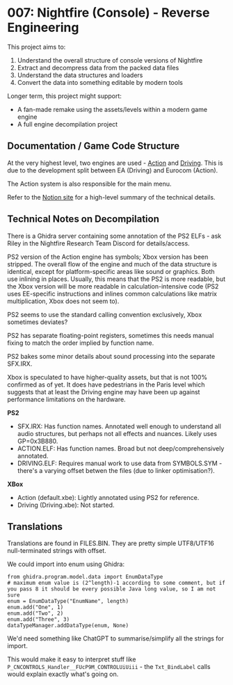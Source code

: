 # 007: Nightfire (Console) - Reverse Engineering

This project aims to:
1. Understand the overall structure of console versions of Nightfire
2. Extract and decompress data from the packed data files
3. Understand the data structures and loaders
4. Convert the data into something editable by modern tools

Longer term, this project might support:
* A fan-made remake using the assets/levels within a modern game engine
* A full engine decompilation project

## Documentation / Game Code Structure

At the very highest level, two engines are used - [Action](engine_action/README.md) and [Driving](engine_driving/README.md). This is due to the development split between EA (Driving) and Eurocom (Action).

The Action system is also responsible for the main menu.

Refer to the [Notion site](https://hidinginthevoid.notion.site/hidinginthevoid/7c29a923881f4de3baad942af1a9f0db?v=adefdd960f064f29b50c486c9d4639b2) for a high-level summary of the technical details.

## Technical Notes on Decompilation

There is a Ghidra server containing some annotation of the PS2 ELFs - ask Riley in the Nightfire Research Team Discord for details/access.

PS2 version of the Action engine has symbols; Xbox version has been stripped. The overall flow of the engine and much of the data structure is identical, except for platform-specific areas like sound or graphics. Both use inlining in places. Usually, this means that the PS2 is more readable, but the Xbox version will be more readable in calculation-intensive code (PS2 uses EE-specific instructions and inlines common calculations like matrix multiplication, Xbox does not seem to).

PS2 seems to use the standard calling convention exclusively, Xbox sometimes deviates?

PS2 has separate floating-point registers, sometimes this needs manual fixing to match the order implied by function name.

PS2 bakes some minor details about sound processing into the separate SFX.IRX.

Xbox is speculated to have higher-quality assets, but that is not 100% confirmed as of yet. It does have pedestrians in the Paris level which suggests that at least the Driving engine may have been up against performance limitations on the hardware.

**PS2**

* SFX.IRX: Has function names. Annotated well enough to understand all audio structures, but perhaps not all effects and nuances. Likely uses GP=0x3B880.
* ACTION.ELF: Has function names. Broad but not deep/comprehensively annotated.
* DRIVING.ELF: Requires manual work to use data from SYMBOLS.SYM - there's a varying offset betwen the files (due to linker optimisation?).

**XBox**
* Action (default.xbe): Lightly annotated using PS2 for reference.
* Driving (Driving.xbe): Not started.


## Translations

Translations are found in FILES.BIN. They are pretty simple UTF8/UTF16 null-terminated strings with offset.

We could import into enum using Ghidra:
```
from ghidra.program.model.data import EnumDataType
# maximum enum value is (2^length)-1 according to some comment, but if you pass 8 it should be every possible Java long value, so I am not sure
enum = EnumDataType("EnumName", length)
enum.add("One", 1)
enum.add("Two", 2)
enum.add("Three", 3)
dataTypeManager.addDataType(enum, None)
```

We'd need something like ChatGPT to summarise/simplify all the strings for import.

This would make it easy to interpret stuff like `P_CNCONTROLS_Handler__FUcP9M_CONTROLUiUiii` - the `Txt_BindLabel` calls would explain exactly what's going on.